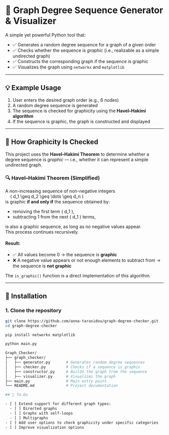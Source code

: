 # 🎯 Graph Degree Sequence Generator & Visualizer

A simple yet powerful Python tool that:

- ✅ Generates a random degree sequence for a graph of a given order
- ✅ Checks whether the sequence is *graphic* (i.e., realizable as a simple undirected graph)
- ✅ Constructs the corresponding graph if the sequence is graphic
- ✅ Visualizes the graph using `networkx` and `matplotlib`

---

## 💡 Example Usage

1. User enters the desired graph order (e.g., 6 nodes)
2. A random degree sequence is generated
3. The sequence is checked for graphicity using the **Havel–Hakimi algorithm**
4. If the sequence is graphic, the graph is constructed and displayed

---

## 📐 How Graphicity Is Checked

This project uses the **Havel–Hakimi Theorem** to determine whether a degree sequence is *graphic* — i.e., whether it can represent a simple undirected graph.

### 🔍 Havel–Hakimi Theorem (Simplified)

A non-increasing sequence of non-negative integers  
&nbsp;&nbsp;&nbsp;&nbsp;\( d_1 \geq d_2 \geq \dots \geq d_n \)  
is graphic **if and only if** the sequence obtained by:

- removing the first term \( d_1 \),
- subtracting 1 from the next \( d_1 \) terms,

is also a graphic sequence, as long as no negative values appear.  
This process continues recursively.

#### Result:
- ✅ All values become 0 → the sequence is **graphic**
- ❌ A negative value appears or not enough elements to subtract from → the sequence is **not graphic**

The `is_graphic()` function is a direct implementation of this algorithm.

---

## 🚀 Installation

### 1. Clone the repository

```bash
git clone https://github.com/anna-tarasidou/graph-degree-checker.git
cd graph-degree-checker

pip install networkx matplotlib

python main.py

Graph_Checker/
├── graph_checker/
│   ├── generator.py       # Generates random degree sequences
│   ├── checker.py         # Checks if a sequence is graphic
│   ├── constructor.py     # Builds the graph from the sequence
│   ├── visualizer.py      # Visualizes the graph
├── main.py                # Main entry point
└── README.md              # Project documentation

## 📌 To-Do

- [ ] Extend support for different graph types:
  - [ ] Directed graphs
  - [ ] Graphs with self-loops
  - [ ] Multigraphs
- [ ] Add user options to check graphicity under specific categories
- [ ] Improve visualization options
